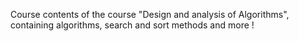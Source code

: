 Course contents of the course "Design and analysis of Algorithms", containing algorithms, search and sort methods and more !
